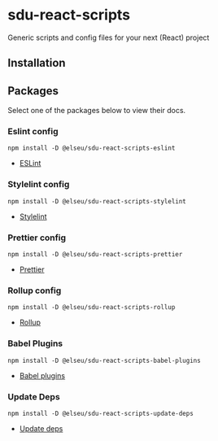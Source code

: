 # sdu-react-scripts

Generic scripts and config files for your next (React) project

## Installation

## Packages

Select one of the packages below to view their docs.

### Eslint config

`npm install -D @elseu/sdu-react-scripts-eslint`

- [ESLint](./packages/eslint)

### Stylelint config

`npm install -D @elseu/sdu-react-scripts-stylelint`

- [Stylelint](./packages/stylelint)

### Prettier config

`npm install -D @elseu/sdu-react-scripts-prettier`

- [Prettier](./packages/prettier)

### Rollup config

`npm install -D @elseu/sdu-react-scripts-rollup`

- [Rollup](./packages/rollup)

### Babel Plugins

`npm install -D @elseu/sdu-react-scripts-babel-plugins`

- [Babel plugins](./packages/babel-plugins)

### Update Deps

`npm install -D @elseu/sdu-react-scripts-update-deps`

- [Update deps](./packages/update-deps)
